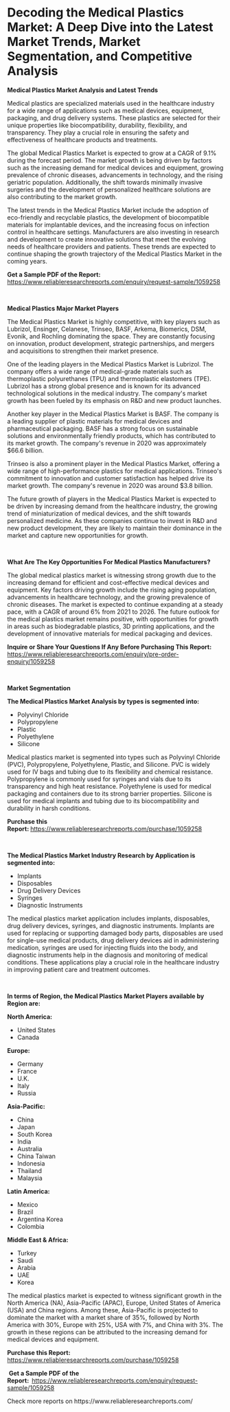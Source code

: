<p><h1>Decoding the Medical Plastics Market: A Deep Dive into the Latest Market Trends, Market Segmentation, and Competitive Analysis</h1></p><p><strong>Medical Plastics Market Analysis and Latest Trends</strong></p>
<p><p>Medical plastics are specialized materials used in the healthcare industry for a wide range of applications such as medical devices, equipment, packaging, and drug delivery systems. These plastics are selected for their unique properties like biocompatibility, durability, flexibility, and transparency. They play a crucial role in ensuring the safety and effectiveness of healthcare products and treatments.</p><p>The global Medical Plastics Market is expected to grow at a CAGR of 9.1% during the forecast period. The market growth is being driven by factors such as the increasing demand for medical devices and equipment, growing prevalence of chronic diseases, advancements in technology, and the rising geriatric population. Additionally, the shift towards minimally invasive surgeries and the development of personalized healthcare solutions are also contributing to the market growth.</p><p>The latest trends in the Medical Plastics Market include the adoption of eco-friendly and recyclable plastics, the development of biocompatible materials for implantable devices, and the increasing focus on infection control in healthcare settings. Manufacturers are also investing in research and development to create innovative solutions that meet the evolving needs of healthcare providers and patients. These trends are expected to continue shaping the growth trajectory of the Medical Plastics Market in the coming years.</p></p>
<p><strong>Get a Sample PDF of the Report:&nbsp;</strong> <a href="https://www.reliableresearchreports.com/enquiry/request-sample/1059258">https://www.reliableresearchreports.com/enquiry/request-sample/1059258</a></p>
<p>&nbsp;</p>
<p><strong>Medical Plastics Major Market Players</strong></p>
<p><p>The Medical Plastics Market is highly competitive, with key players such as Lubrizol, Ensinger, Celanese, Trinseo, BASF, Arkema, Biomerics, DSM, Evonik, and Rochling dominating the space. They are constantly focusing on innovation, product development, strategic partnerships, and mergers and acquisitions to strengthen their market presence.</p><p>One of the leading players in the Medical Plastics Market is Lubrizol. The company offers a wide range of medical-grade materials such as thermoplastic polyurethanes (TPU) and thermoplastic elastomers (TPE). Lubrizol has a strong global presence and is known for its advanced technological solutions in the medical industry. The company's market growth has been fueled by its emphasis on R&D and new product launches.</p><p>Another key player in the Medical Plastics Market is BASF. The company is a leading supplier of plastic materials for medical devices and pharmaceutical packaging. BASF has a strong focus on sustainable solutions and environmentally friendly products, which has contributed to its market growth. The company's revenue in 2020 was approximately $66.6 billion.</p><p>Trinseo is also a prominent player in the Medical Plastics Market, offering a wide range of high-performance plastics for medical applications. Trinseo's commitment to innovation and customer satisfaction has helped drive its market growth. The company's revenue in 2020 was around $3.8 billion.</p><p>The future growth of players in the Medical Plastics Market is expected to be driven by increasing demand from the healthcare industry, the growing trend of miniaturization of medical devices, and the shift towards personalized medicine. As these companies continue to invest in R&D and new product development, they are likely to maintain their dominance in the market and capture new opportunities for growth.</p></p>
<p>&nbsp;</p>
<p><strong>What Are The Key Opportunities For Medical Plastics Manufacturers?</strong></p>
<p><p>The global medical plastics market is witnessing strong growth due to the increasing demand for efficient and cost-effective medical devices and equipment. Key factors driving growth include the rising aging population, advancements in healthcare technology, and the growing prevalence of chronic diseases. The market is expected to continue expanding at a steady pace, with a CAGR of around 6% from 2021 to 2026. The future outlook for the medical plastics market remains positive, with opportunities for growth in areas such as biodegradable plastics, 3D printing applications, and the development of innovative materials for medical packaging and devices.</p></p>
<p><strong>Inquire or Share Your Questions If Any Before Purchasing This Report:</strong> <a href="https://www.reliableresearchreports.com/enquiry/pre-order-enquiry/1059258">https://www.reliableresearchreports.com/enquiry/pre-order-enquiry/1059258</a></p>
<p>&nbsp;</p>
<p><strong>Market Segmentation</strong></p>
<p><strong>The Medical Plastics Market Analysis by types is segmented into:</strong></p>
<p><ul><li>Polyvinyl Chloride</li><li>Polypropylene</li><li>Plastic</li><li>Polyethylene</li><li>Silicone</li></ul></p>
<p><p>Medical plastics market is segmented into types such as Polyvinyl Chloride (PVC), Polypropylene, Polyethylene, Plastic, and Silicone. PVC is widely used for IV bags and tubing due to its flexibility and chemical resistance. Polypropylene is commonly used for syringes and vials due to its transparency and high heat resistance. Polyethylene is used for medical packaging and containers due to its strong barrier properties. Silicone is used for medical implants and tubing due to its biocompatibility and durability in harsh conditions.</p></p>
<p><strong>Purchase this Report:&nbsp;</strong><a href="https://www.reliableresearchreports.com/purchase/1059258">https://www.reliableresearchreports.com/purchase/1059258</a></p>
<p>&nbsp;</p>
<p><strong>The Medical Plastics Market Industry Research by Application is segmented into:</strong></p>
<p><ul><li>Implants</li><li>Disposables</li><li>Drug Delivery Devices</li><li>Syringes</li><li>Diagnostic Instruments</li></ul></p>
<p><p>The medical plastics market application includes implants, disposables, drug delivery devices, syringes, and diagnostic instruments. Implants are used for replacing or supporting damaged body parts, disposables are used for single-use medical products, drug delivery devices aid in administering medication, syringes are used for injecting fluids into the body, and diagnostic instruments help in the diagnosis and monitoring of medical conditions. These applications play a crucial role in the healthcare industry in improving patient care and treatment outcomes.</p></p>
<p>&nbsp;</p>
<p><strong>In terms of Region, the Medical Plastics Market Players available by Region are:</strong></p>
<p>
    <p> <strong> North America: </strong>
        <ul>
            <li>United States</li>
            <li>Canada</li>
        </ul>
        </p> 
    <p> <strong> Europe: </strong>
        <ul>
            <li>Germany</li>
            <li>France</li>
            <li>U.K.</li>
            <li>Italy</li>
            <li>Russia</li>
        </ul>
        </p> 
    <p> <strong> Asia-Pacific: </strong>
        <ul>
            <li>China</li>
            <li>Japan</li>
            <li>South Korea</li>
            <li>India</li>
            <li>Australia</li>
            <li>China Taiwan</li>
            <li>Indonesia</li>
            <li>Thailand</li>
            <li>Malaysia</li>
        </ul>
        </p> 
    <p> <strong> Latin America: </strong>
        <ul>
            <li>Mexico</li>
            <li>Brazil</li>
            <li>Argentina Korea</li>
            <li>Colombia</li>
        </ul>
        </p> 
    <p> <strong> Middle East & Africa: </strong>
        <ul>
            <li>Turkey</li>
            <li>Saudi</li>
            <li>Arabia</li>
            <li>UAE</li>
            <li>Korea</li>
        </ul>
    </p>
    </p>
<p><p>The medical plastics market is expected to witness significant growth in the North America (NA), Asia-Pacific (APAC), Europe, United States of America (USA) and China regions. Among these, Asia-Pacific is projected to dominate the market with a market share of 35%, followed by North America with 30%, Europe with 25%, USA with 7%, and China with 3%. The growth in these regions can be attributed to the increasing demand for medical devices and equipment.</p></p>
<p><strong>Purchase this Report: </strong><a href="https://www.reliableresearchreports.com/purchase/1059258">https://www.reliableresearchreports.com/purchase/1059258</a></p>
<p>&nbsp;<strong>Get a Sample PDF of the Report:&nbsp;&nbsp;</strong><a href="https://www.reliableresearchreports.com/enquiry/request-sample/1059258">https://www.reliableresearchreports.com/enquiry/request-sample/1059258</a></p>
<p><strong></strong></p>
<p>Check more reports on https://www.reliableresearchreports.com/</p>